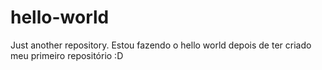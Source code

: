 # hello-world
Just another repository. Estou fazendo o hello world depois de ter criado meu primeiro repositório :D
